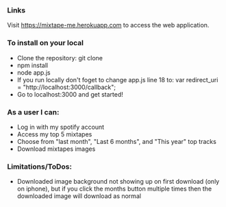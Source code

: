 ### Links
Visit https://mixtape-me.herokuapp.com to access the web application.

### To install on your local 
- Clone the repository: git clone
- npm install
- node app.js
- If you run locally don't foget to change app.js line 18 to: var redirect_uri = "http://localhost:3000/callback";
- Go to localhost:3000 and get started!


### As a user I can:
- Log in with my spotify account
- Access my top 5 mixtapes
- Choose from "last month", "Last 6 months", and "This year" top tracks
- Download mixtapes images

### Limitations/ToDos:
- Downloaded image background not showing up on first download (only on iphone), but if you click the months button multiple times then the downloaded image will download as normal
